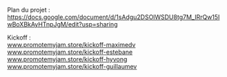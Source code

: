 Plan du projet : 
https://docs.google.com/document/d/1sAdgu2DSOlWSDU8tg7M_IRrQw15IwBoXBkAyHTnpJgM/edit?usp=sharing

Kickoff : <br>
www.promotemyjam.store/kickoff-maximedv
www.promotemyjam.store/kickoff-estebane
www.promotemyjam.store/kickoff-hyvong
www.promotemyjam.store/kickoff-guillaumev
